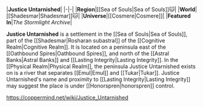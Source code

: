 |**Justice Untarnished**|
|-|-|
|**Region**|[[Sea of Souls\|Sea of Souls]]🐱︎|
|**World**|[[Shadesmar\|Shadesmar]]🐱︎|
|**Universe**|[[Cosmere\|Cosmere]]|
|**Featured In**|*The Stormlight Archive*|

**Justice Untarnished** is a settlement in the [[Sea of Souls\|Sea of Souls]], part of the [[Shadesmar\|Rosharan subastral]] of the [[Cognitive Realm\|Cognitive Realm]]. It is located on a peninsula east of the [[Oathbound Spires\|Oathbound Spires]], and north of the [[Astral Banks\|Astral Banks]] and [[Lasting Integrity\|Lasting Integrity]]. In the [[Physical Realm\|Physical Realm]], the peninsula Justice Untarnished exists on is a river that separates [[Emul\|Emul]] and [[Tukar\|Tukar]].
Justice Untarnished's name and proximity to [[Lasting Integrity\|Lasting Integrity]] may suggest the place is under [[Honorspren\|honorspren]] control.



https://coppermind.net/wiki/Justice_Untarnished